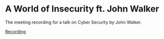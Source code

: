# A World of Insecurity ft. John Walker
The meeting recording for a talk on Cyber Security by John Walker.

[Recording](https://www.youtube.com/watch?v=qRX9XMJTCZk)
